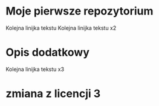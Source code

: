 # Moje pierwsze repozytorium

Kolejna linijka tekstu
Kolejna linijka tekstu x2

# Opis dodatkowy

Kolejna linijka tekstu x3

# zmiana z licencji 3
